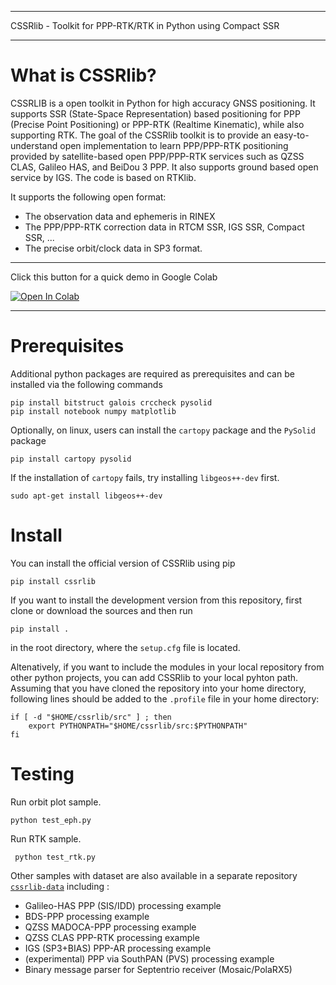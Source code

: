 *************************
CSSRlib - Toolkit for PPP-RTK/RTK in Python using Compact SSR
*************************

# What is CSSRlib?

CSSRLIB is a open toolkit in Python for high accuracy GNSS positioning. It supports SSR (State-Space Representation) based positioning for PPP (Precise Point Positioning) or PPP-RTK (Realtime Kinematic), while also supporting RTK. The goal of the CSSRlib toolkit is to provide an easy-to-understand open implementation to learn PPP/PPP-RTK positioning provided by satellite-based open PPP/PPP-RTK services such as QZSS CLAS, Galileo HAS, and BeiDou 3 PPP. It also supports ground based open service by IGS. The code is based on RTKlib.

It supports the following open format:

- The observation data and ephemeris in RINEX
- The PPP/PPP-RTK correction data in RTCM SSR, IGS SSR, Compact SSR, ...
- The precise orbit/clock data in SP3 format.

************************************************
Click this button for a quick demo in Google Colab

<a target="_blank" href="https://colab.research.google.com/github/hirokawa/cssrlib/blob/main/tutorials/cssrlib.ipynb">
  <img src="https://colab.research.google.com/assets/colab-badge.svg" alt="Open In Colab"/>
</a>

************************************************     

Prerequisites
=============
Additional python packages are required as prerequisites and can be installed via the following commands

```
pip install bitstruct galois crccheck pysolid
pip install notebook numpy matplotlib
```

Optionally, on linux, users can install the `cartopy` package and the `PySolid` package

```
pip install cartopy pysolid
```

If the installation of `cartopy` fails, try installing `libgeos++-dev` first.

```
sudo apt-get install libgeos++-dev
```

Install
=======

You can install the official version of CSSRlib using pip

```
pip install cssrlib
```

If you want to install the development version from this repository, first clone or download the sources and then run

```
pip install .
```

in the root directory, where the ``setup.cfg`` file is located.

Altenatively, if you want to include the modules in your local repository from other python projects, you can add CSSRlib to your local pyhton path. Assuming that you have cloned the repository into your home directory, following lines should be added to the `.profile` file in your home directory:

```
if [ -d "$HOME/cssrlib/src" ] ; then
    export PYTHONPATH="$HOME/cssrlib/src:$PYTHONPATH"
fi
```

Testing
=======

Run orbit plot sample.

```
python test_eph.py
```

Run RTK sample.

```
 python test_rtk.py
```

Other samples with dataset are also available in a separate repository [`cssrlib-data`](https://github.com/hirokawa/cssrlib-data) including :

- Galileo-HAS PPP (SIS/IDD) processing example
- BDS-PPP processing example
- QZSS MADOCA-PPP processing example
- QZSS CLAS PPP-RTK processing example
- IGS (SP3+BIAS) PPP-AR processing example
- (experimental) PPP via SouthPAN (PVS) processing example
- Binary message parser for Septentrio receiver (Mosaic/PolaRX5)



